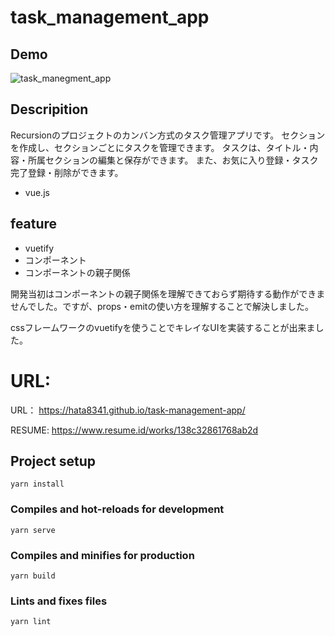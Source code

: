 # task_management_app

## Demo
![task_manegment_app](https://user-images.githubusercontent.com/83937097/180902549-df90f7a1-389d-47e2-ba4c-151e0d71ba35.gif)
## Descripition
Recursionのプロジェクトのカンバン方式のタスク管理アプリです。
セクションを作成し、セクションごとにタスクを管理できます。
タスクは、タイトル・内容・所属セクションの編集と保存ができます。
また、お気に入り登録・タスク完了登録・削除ができます。
- vue.js
## feature
- vuetify
- コンポーネント
- コンポーネントの親子関係

開発当初はコンポーネントの親子関係を理解できておらず期待する動作ができませんでした。ですが、props・emitの使い方を理解することで解決しました。

cssフレームワークのvuetifyを使うことでキレイなUIを実装することが出来ました。
# URL:
URL： https://hata8341.github.io/task-management-app/

RESUME: https://www.resume.id/works/138c32861768ab2d
## Project setup
```
yarn install
```

### Compiles and hot-reloads for development
```
yarn serve
```

### Compiles and minifies for production
```
yarn build
```

### Lints and fixes files
```
yarn lint
```
